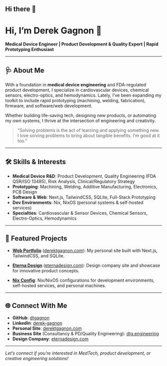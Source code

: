 ## Hi there 👋

# Hi, I’m Derek Gagnon 👋

**Medical Device Engineer | Product Development & Quality Expert | Rapid Prototyping Enthusiast**

---

## 🩺 About Me

With a foundation in **medical device engineering** and FDA-regulated product development, I specialize in cardiovascular devices, chemical sensors, electro-optics, and hemodynamics. Lately, I’ve been expanding my toolkit to include rapid prototyping (machining, welding, fabrication), firmware, and software/web development.

Whether building life-saving tech, designing new products, or automating my own systems, I thrive at the intersection of engineering and creativity.

> "Solving problems is the act of learning and applying something new. I love solving problems to bring about tangible benefits. I'm good at it too."

---

## 🛠️ Skills & Interests

- **Medical Device R&D**: Product Development, Quality Engineering (FDA QSR/ISO 13485), Risk Analysis, Clinical/Regulatory Strategy
- **Prototyping**: Machining, Welding, Additive Manufacturing, Electronics, PCB Design
- **Software & Web**: Next.js, TailwindCSS, SQLite, Full-Stack Prototyping
- **Dev Environments**: Nix, NixOS (personal systems & self-hosted services)
- **Specialties**: Cardiovascular & Sensor Devices, Chemical Sensors, Electro-Optics, Hemodynamics

---

## 🚀 Featured Projects

- [**Web Portfolio**](https://github.com/dtgagnon/web-portfolio) ([derektgagnon.com](https://derektgagnon.com)):
  My personal site built with Next.js, TailwindCSS, and SQLite.

- [**Eterna Design**](https://github.com/dtgagnon/eterna-design) ([eternadesign.com](https://eternadesign.com)):
  Design company site and showcase for innovative product concepts.

- [**Nix Config**](https://github.com/dtgagnon/nix-config):
  Nix/NixOS configurations for development environments, self-hosted services, and personal machines.

---

## 🌐 Connect With Me

- **GitHub**: [dtgagnon](https://github.com/dtgagnon)
- **LinkedIn**: [derek-gagnon](https://www.linkedin.com/in/derek-gagnon)
- **Personal Site**: [derektgagnon.com](https://derektgagnon.com)
- **Business Site** (Consultancy & PD/Quality Engineering): [dtg.engineering](https://dtg.engineering)
- **Design Company**: [eternadesign.com](https://eternadesign.com)

---

*Let’s connect if you’re interested in MedTech, product development, or creative engineering solutions!*

<!--
**dtgagnon/dtgagnon** is a ✨ _special_ ✨ repository because its `README.md` (this file) appears on your GitHub profile.

Here are some ideas to get you started:

- 🔭 I’m currently working on ...
- 🌱 I’m currently learning ...
- 👯 I’m looking to collaborate on ...
- 🤔 I’m looking for help with ...
- 💬 Ask me about ...
- 📫 How to reach me: ...
- 😄 Pronouns: ...
- ⚡ Fun fact: ...
-->
